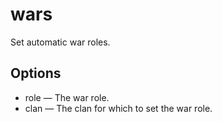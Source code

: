 # wars

Set automatic war roles.

## Options

* role — The war role.
* clan — The clan for which to set the war role.

